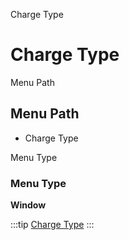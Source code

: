 
Charge Type
# Charge Type



Menu Path
## Menu Path



- Charge Type

Menu Type
### Menu Type

**Window**


:::tip
[Charge Type](functional-guide/window/window-charge-type.md)
:::